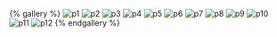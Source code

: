 {% gallery %} 
![p1]( https://source.fomal.cc/img/default_cover_1.webp ) 
![p2]( https://source.fomal.cc/img/default_cover_2.webp ) 
![p3]( https://source.fomal.cc/img/default_cover_3.webp ) 
![p4]( https://source.fomal.cc/img/default_cover_4.webp ) 
![p5]( https://source.fomal.cc/img/default_cover_5.webp ) 
![p6]( https://source.fomal.cc/img/default_cover_6.webp ) 
![p7]( https://source.fomal.cc/img/default_cover_7.webp ) 
![p8]( https://source.fomal.cc/img/default_cover_8.webp ) 
![p9]( https://source.fomal.cc/img/default_cover_9.webp ) 
![p10]( https://source.fomal.cc/img/default_cover_10.webp ) 
![p11]( https://source.fomal.cc/img/default_cover_11.webp ) 
![p12]( https://source.fomal.cc/img/default_cover_12.webp ) 
{% endgallery %}